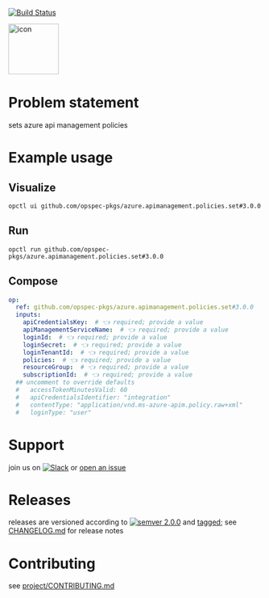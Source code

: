 [![Build Status](https://github.com/opspec-pkgs/azure.apimanagement.policies.set/workflows/build/badge.svg?branch=main)](https://github.com/opspec-pkgs/azure.apimanagement.policies.set/actions?query=workflow%3Abuild+branch%3Amain)

<img src="icon.svg" alt="icon" height="100px">

# Problem statement

sets azure api management policies

# Example usage

## Visualize

```shell
opctl ui github.com/opspec-pkgs/azure.apimanagement.policies.set#3.0.0
```

## Run

```
opctl run github.com/opspec-pkgs/azure.apimanagement.policies.set#3.0.0
```

## Compose

```yaml
op:
  ref: github.com/opspec-pkgs/azure.apimanagement.policies.set#3.0.0
  inputs:
    apiCredentialsKey:  # 👈 required; provide a value
    apiManagementServiceName:  # 👈 required; provide a value
    loginId:  # 👈 required; provide a value
    loginSecret:  # 👈 required; provide a value
    loginTenantId:  # 👈 required; provide a value
    policies:  # 👈 required; provide a value
    resourceGroup:  # 👈 required; provide a value
    subscriptionId:  # 👈 required; provide a value
  ## uncomment to override defaults
  #   accessTokenMinutesValid: 60
  #   apiCredentialsIdentifier: "integration"
  #   contentType: "application/vnd.ms-azure-apim.policy.raw+xml"
  #   loginType: "user"
```

# Support

join us on
[![Slack](https://img.shields.io/badge/slack-opctl-E01563.svg)](https://join.slack.com/t/opctl/shared_invite/zt-51zodvjn-Ul_UXfkhqYLWZPQTvNPp5w)
or
[open an issue](https://github.com/opspec-pkgs/azure.apimanagement.policies.set/issues)

# Releases

releases are versioned according to
[![semver 2.0.0](https://img.shields.io/badge/semver-2.0.0-brightgreen.svg)](http://semver.org/spec/v2.0.0.html)
and [tagged](https://git-scm.com/book/en/v2/Git-Basics-Tagging); see
[CHANGELOG.md](CHANGELOG.md) for release notes

# Contributing

see
[project/CONTRIBUTING.md](https://github.com/opspec-pkgs/project/blob/main/CONTRIBUTING.md)
